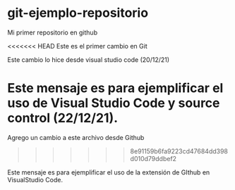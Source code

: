 # git-ejemplo-repositorio
Mi primer repositorio en github

<<<<<<< HEAD
Este es el primer cambio en Git

Este cambio lo hice desde visual studio code (20/12/21)

Este mensaje es para ejemplificar el uso de Visual Studio Code y source control (22/12/21).
=======
Agrego un cambio a este archivo desde Github
>>>>>>> 8e91159b6fa9223cd47684dd398d010d79ddbef2

Este mensaje es para ejemplificar el uso de la extensión de GIthub en VisualStudio Code.
